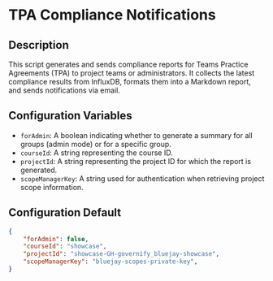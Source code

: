 # TPA Compliance Notifications

## Description
This script generates and sends compliance reports for Teams Practice Agreements (TPA) to project teams or administrators. It collects the latest compliance results from InfluxDB, formats them into a Markdown report, and sends notifications via email.

## Configuration Variables

- `forAdmin`: A boolean indicating whether to generate a summary for all groups (admin mode) or for a specific group.
- `courseId`: A string representing the course ID.
- `projectId`: A string representing the project ID for which the report is generated.
- `scopeManagerKey`: A string used for authentication when retrieving project scope information.

## Configuration Default

```json
{
    "forAdmin": false,
    "courseId": "showcase",
    "projectId": "showcase-GH-governify_bluejay-showcase",
    "scopeManagerKey": "bluejay-scopes-private-key",
}
```
